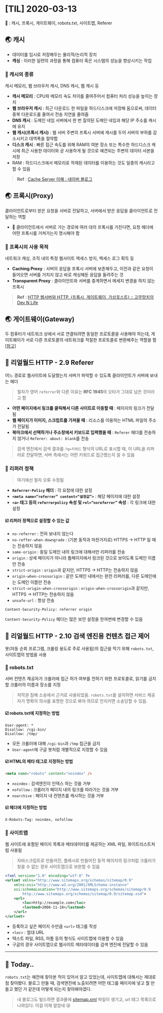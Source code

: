 # [TIL] 2020-03-13

🔑 : 캐시, 프록시, 게이트웨이, robots.txt, 사이트맵, Referer

## 🌏 캐시
* 데이터를 임시로 저장해두는 물리적/논리적 장치
* **캐싱** : 이러한 일련의 과정을 통해 컴퓨터 혹은 시스템의 성능을 향상시키는 작업

### 📍 캐시의 종류
캐시 메모리, 웹 브라우저 캐시, DNS 캐시, 웹 캐시 등
* **캐시 메모리** : CPU와 메모리 속도 차이를 줄여주어서 컴퓨터 처리 성능을 높이는 장치
* **웹 브라우저 캐시** : 최근 다운로드 한 파일을 하드디스크에 저장해 둠으로써, 데이터 중복 다운로드를 줄여서 전송 지연을 줄여줌
* **DNS 캐시** : 도메인 네임 서버에서 한 번 질의된 도메인 네임과 해당 IP 주소를 캐시에 유지
* **웹 캐시(프록시 캐시)** : 웹 서버 주변의 프록시 서버에 캐시를 두어 서버의 부하를 감소시키고 대역폭을 절약함
* **디스크 캐시** : 빠른 접근 속도를 위해 RAM의 여분 장소 또는 특수한 하드디스크 캐시에 최근 사용한 데이터와 곧 사용하게 될 것으로 예견되는 주변의 데이터 사본을 저장
* RAM : 하드디스크에서 메모리로 적재된 데이터를 이용하는 것도 일종의 캐시라고 할 수 있음

> **Ref** : [Cache Server 이해 : 네이버 블로그](https://m.blog.naver.com/PostView.nhn?blogId=phkaa&logNo=134703237&proxyReferer=https%3A%2F%2Fwww.google.com%2F)  

## 🌏 프록시(Proxy)
클라이언트로부터 받은 요청을 서버로 전달하고, 서버에서 받은 응답을 클라이언트로 전달하는 역할
* 🔎 클라이언트에서 서버로 가는 경로에 여러 대의 프록시를 거친다면, 요청 헤더에 어떤 프록시를 거쳐가는지 명시해야 함

### 📍 프록시의 사용 목적
네트워크 캐싱, 조직 내의 특정 웹사이트 액세스 방지, 액세스 로그 획득 등
* **Caching Proxy** : 서버의 응답을 프록시 서버에 보존해두고, 이전과 같은 요청이 들어오면 서버를 거치지 않고 바로 캐싱해둔 응답을 돌려주는 것
* **Transparent Proxy** : 클라이언트와 서버를 중계하면서 메세지 변경을 하지 않는 프록시

> **Ref** : [HTTP 웹서버와 HTTP. (프록시, 게이트웨이, 가상호스트) :: 고무망치의 Dev N Life](https://rhammer.tistory.com/245)  

## 🌏 게이트웨이(Gateway)
두 컴퓨터가 네트워크 상에서 서로 연결되려면 동일한 프로토콜을 사용해야 하는데, 게이트웨이가 서로 다른 프로토콜의 네트워크를 적절한 프로토콜로 변환해주는 역할을 함 [[참고]](https://brownbears.tistory.com/195)

## 📔 리얼월드 HTTP - 2.9 Referer
어느 경로로 웹사이트에 도달했는지 서버가 파악할 수 있도록 클라이언트가 서버에 보내는 헤더

> 철자가 영어 `referrer`와 다른 이유는 **RFC 1945**의 오타가 그대로 남은 것이라고 함  

* **어떤 페이지에서 링크를 클릭해서 다른 사이트로 이동할 때** : 페이지의 링크가 전달됨
* **웹 페이지가 이미지, 스크립트를 가져올 때** : 리소스를 이용하는 HTML 파일의 주소가 전달됨
* **북마크에서 선택하거나 주소창에서 키보드로 입력했을 때** : `Referer` 헤더를 전송하지 않거나 `Referer: about: blank`를 전송

> 검색 엔진에서 검색 결과를 `?q=키워드` 형식의 URL로 표시할 때, 이 URL을 리퍼러로 전달하면, 서버 측에서는 어떤 키워드로 접근했는지 알 수 있음  

### 📍 리퍼러 정책
> 여기에선 철자 오류 수정됨  

* **`Referrer-Policy` 헤더** : 각 요청에 대한 설정
* **`<meta name=“referrer” content=“설정값”>`** : 해당 페이지에 대한 설정
* **`<a>` 태그 등의 `referrerpolicy` 속성 및 `rel=“noreferrer”` 속성** : 각 링크에 대한 설정

#### ☑️ 리퍼러 정책으로 설정할 수 있는 값
* `no-referrer` : 전혀 보내지 않는다
* `no-reffer-when-downgrade` : (기본 동작과 마찬가지로) HTTPS -> HTTP 일 때는 전송하지 않음
* `same-origin` : 동일 도메인 내의 링크에 대해서만 리퍼러를 전송
* `origin` : 상세 페이지가 아니라 톱페이지에서 링크된 것으로 보이도록 도메인 이름만 전송
* `strict-origin` : `origin`과 같지만, HTTPS -> HTTP는 전송하지 않음
* `origin-when-crossorigin` : 같은 도매인 내에서는 완전 리퍼러를, 다른 도메인에는 도메인 이름만 전송
* `strict-origin-when-crossorigin` : `origin-when-crossorigin`과 같지만, HTTPS -> HTTP는 전송하지 않음
* `unsafe-url` : 항상 전송

```
Content-Security-Policy: referrer origin
```
`Content-Security-Policy` 헤더는 많은 보안 설정을 한꺼번에 변경할 수 있음

## 📔 리얼월드 HTTP - 2.10 검색 엔진용 컨텐츠 접근 제어
봇(자동 순회 프로그램, 크롤링 용도로 주로 사용됨)의 접근을 막기 위해 `robots.txt`, 사이트맵의 방법을 사용

### 📍 robots.txt
서버 컨텐츠 제공자가 크롤러에 접근 허가 여부를 전하기 위한 프로토콜로, 읽기를 금지할 크롤러의 이름과 장소를 지정

> 저작권 침해 소송에서 근거로 사용되었음. `robots.txt`를 설치하면 서비스 제공자가 명확히 의사를 표명한 것으로 봐야 하므로 안지키면 소송당할 수 있음.  

#### ☑️ robots.txt에 지정하는 방법
```
User-agent: *
Disallow: /cgi-bin/
Disallow: /tmp/
```
* 모든 크롤러에 대해 `/cgi-bin`과 `/tmp` 접근을 금지
* `User-agent`에 구글 봇처럼 개별적으로 지정할 수 있음

#### ☑️ HTML의 메타 태그로 지정하는 방법
```html
<meta name="robots" content="noindex" />
```
* `noindex` : 검색엔진이 인덱스 하는 것을 거부
* `nofollow` : 크롤러가 페이지 내의 링크를 따라가는 것을 거부
* `noarchive` : 페이지 내 컨텐츠를 캐시하는 것을 거부

#### ☑️ 헤더에 지정하는 방법
```
X-Robots-Tag: noindex, nofollow
```

### 📍 사이트맵
웹 사이트에 포함된 페이지 목록과 메타데이터를 제공하는 XML 파일, 화이트리스트처럼 사용됨

> 자바스크립트로 만들어진, 플래시로 만들어진 동적 페이지의 링크처럼 크롤러가 찾을 수 없는 경우 사이트맵으로 보완할 수 있음  

```xml
<?xml version="1.0" encoding="utf-8" ?>
<urlset xmlns="http://www.sitemaps.org/schemas/sitemap/0.9"
	xmlns:xsi="http://www.w3.org/2001/XMLSchema-instance"
	xsi:schemaLocation="http://www.sitemaps.org/schemas/sitemap/0.9
		http://www.sitemaps.org/schemas/sitemap/0.9/sitemap.xsd">
	<url>
		<loc>http://example.com</loc>
		<lastmod>2006-11-18</lastmod>
	</url>
</urlset>
```
* 등록하고 싶은 페이지 수만큼 `<url>` 태그를 작성
* `<loc>` : 절대 URL
* 텍스트 파일, RSS, 아톰 등의 형식도 사이트맵에 이용할 수 있음
* 구글의 경우 사이트맵으로 웹사이트 메타데이터를 검색 엔진에 전달할 수 있음

- - - -
## 👻 Today..
`robots.txt`는 예전에 찾아본 적이 있어서 알고 있었는데, 사이트맵에 대해서는 제대로 첨 찾아봤다. 블로그 만들 때, 검색엔진에 노출되려면 어떤 태그를 페이지에 넣고 뭘 만들고 했던 거 같은데 어떻게 되는지 찾아봐야겠다. 

> 내 블로그도 빌드하면 결과물에 [sitemap.xml](https://github.com/devSoyoung/devsoyoung.github.io/blob/master/sitemap.xml) 파일이 생기고, url 태그 목록으로 나와있다. 이걸 이제 알았네 😝  
